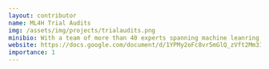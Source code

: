 ```yaml
---
layout: contributor
name: ML4H Trial Audits
img: /assets/img/projects/trialaudits.png
minibio: With a team of more than 40 experts spanning machine leanring, clinical, regulatory and ethical expertise, we are running trial audits for 11 AI4H use cases from the ITU/WHO FG-AI4H.
website: https://docs.google.com/document/d/1YPMy2oFc8vr5mGlQ_zVft2Mm31fiRdgHr25kEc2g37Y/edit?usp=sharing
importance: 1
---
```

